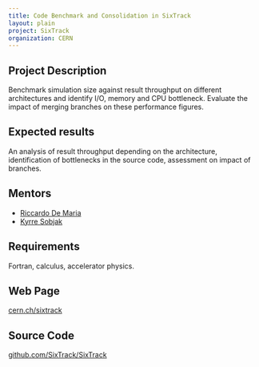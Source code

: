 ```yaml
---
title: Code Benchmark and Consolidation in SixTrack
layout: plain
project: SixTrack
organization: CERN
---
```


## Project Description
Benchmark simulation size against result throughput on different architectures
and identify I/O, memory and CPU bottleneck. Evaluate the impact of merging
branches on these performance figures.

## Expected results
An analysis of result throughput depending on the architecture, identification
of bottlenecks in the source code, assessment on impact of branches.

## Mentors

  * [Riccardo De Maria](mailto:Riccardo.De.Maria@cern.ch)
  * [Kyrre Sobjak](kyrre.ness.sjoebaek@cern.ch)

## Requirements
Fortran, calculus, accelerator physics.

## Web Page
[cern.ch/sixtrack](http://cern/sixtrack)

## Source Code 
[github.com/SixTrack/SixTrack](http://github.com/SixTrack/SixTrack)